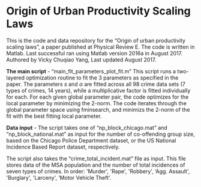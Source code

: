# Origin of Urban Productivity Scaling Laws
This is the code and data repository for the “Origin of urban productivity scaling laws”, a paper published at Physical Review E. 
The code is written in Matlab. Last successful ran using Matlab version 2016a in August 2017. 
Authored by Vicky Chuqiao Yang, Last updated August 2017. 

**The main script**  - “main_fit_parameters_plot_fit.m”
This script runs a two-layered optimization routine to fit the 3 parameters as specified in the paper. The parameters $s$ and $\alpha$ are fitted across all 98 crime data sets (7 types of crimes, 14 years), while a multiplicative factor is fitted individually for each. For each given global parameter pair, the code optimizes for the local parameter by minimizing the 2-norm. The code iterates through the global parameter space using fminsearch, and minimizs the 2-norm of the fit with the best fitting local parameter. 

**Data input**  -
The script takes one of  “np_block_chicago.mat” and “np_block_national.mat” as input for the number of co-offending group size, based on the Chicago Police Department dataset, or the US National Incidence Based Report dataset, respectively. 

The script also takes the “crime_total_incident.mat” file as input. This file stores data of the MSA population and the number of total incidences of seven types of crimes. In order: 'Murder', 'Rape', 'Robbery', ‘Agg. Assault', 'Burglary', 'Larceny', ‘Motor Vehicle Theft’. 



